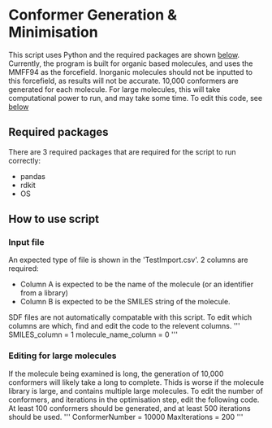 # Conformer Generation & Minimisation
This script uses Python and the required packages are shown [below](https://github.com/JackBettam/ConformerEnergyMin#required-packages). 
Currently, the program is built for organic based molecules, and uses the MMFF94 as the forcefield. Inorganic molecules should not be inputted to this forcefield, as results will not be accurate. 
10,000 conformers are generated for each molecule. For large molecules, this will take computational power to run, and may take some time. To edit this code, see [below](https://github.com/JackBettam/ConformerEnergyMin#how-to-use-script)

## Required packages
There are 3 required packages that are required for the script to run correctly:
* pandas
* rdkit
* OS

## How to use script
### Input file
An expected type of file is shown in the 'TestImport.csv'. 2 columns are required:
* Column A is expected to be the name of the molecule (or an identifier from a library)
* Column B is expected to be the SMILES string of the molecule. 

SDF files are not automatically compatable with this script. 
To edit which columns are which, find and edit the code to the relevent columns.
'''
SMILES_column = 1
molecule_name_column = 0
'''

### Editing for large molecules
If the molecule being examined is long, the generation of 10,000 conformers will likely take a long to complete. Thids is worse if the molecule library is large, and contains multiple large molecules. To edit the number of conformers, and iterations in the optimisation step, edit the following code. At least 100 conformers should be generated, and at least 500 iterations should be used. 
'''
ConformerNumber = 10000
MaxIterations = 200
'''